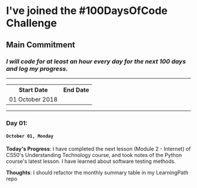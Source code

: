 # I've joined the #100DaysOfCode Challenge

## Main Commitment
### *I will code for at least an hour every day for the next 100 days and log my progress.*

***

<table>
    <tr>
        <th>Start Date</th>
        <th>End Date</th>
    </tr>
    <tr>
        <td>01 October 2018</td>
        <td></td>
    </tr>
</table>

***

### Day 01:  
#### ```October 01, Monday  ```

**Today's Progress**:  I have completed the next lesson (Module 2 - Internet) of CS50's Understanding Technology course, and took notes of the Python course's latest lesson. I have learned about software testing methods.

**Thoughts**: I should refactor the monthly summary table in my LearningPath repo
